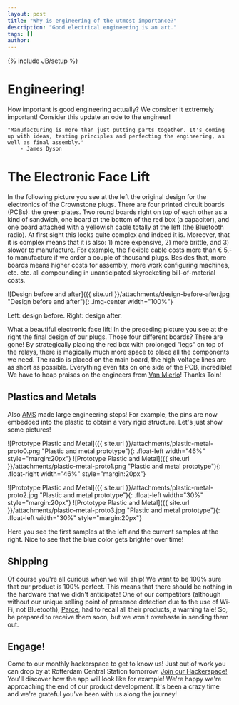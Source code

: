 ```yaml
---
layout: post
title: "Why is engineering of the utmost importance?"
description: "Good electrical engineering is an art."
tags: []
author: 
---
```

{% include JB/setup %}

# Engineering!
How important is good engineering actually? We consider it extremely important! Consider this update an ode to the engineer!

	"Manufacturing is more than just putting parts together. It's coming up with ideas, testing principles and perfecting the engineering, as well as final assembly." 
		- James Dyson

# The Electronic Face Lift

In the following picture you see at the left the original design for the electronics of the Crownstone plugs. There are four printed circuit boards (PCBs): the green plates. Two round boards right on top of each other as a kind of sandwich, one board at the bottom of the red box (a capacitor), and one board attached with a yellowish cable totally at the left (the Bluetooth radio). At first sight this looks quite complex and indeed it is. Moreover, that it is complex means that it is also: 1) more expensive, 2) more brittle, and 3) slower to manufacture. For example, the flexible cable costs more than € 5,- to manufacture if we order a couple of thousand plugs. Besides that, more boards means higher costs for assembly, more work configuring machines, etc. etc. all compounding in unanticipated skyrocketing bill-of-material costs.

![Design before and after]({{ site.url }}/attachments/design-before-after.jpg "Design before and after"){: .img-center width="100%"}

Left: design before. Right: design after.

What a beautiful electronic face lift! In the preceding picture you see at the right the final design of our plugs. Those four different boards? There are gone! By strategically placing the red box with prolonged "legs" on top of the relays, there is magically much more space to place all the components we need. The radio is placed on the main board, the high-voltage lines are as short as possible. Everything even fits on one side of the PCB, incredible! We have to heap praises on the engineers from [Van Mierlo](http://vanmierlo.com/)! Thanks Toin!

## Plastics and Metals

Also [AMS](http://www.ams-site.com/) made large engineering steps! For example, the pins are now embedded into the plastic to obtain a very rigid structure. Let's just show some pictures!

![Prototype Plastic and Metal]({{ site.url }}/attachments/plastic-metal-proto0.png "Plastic and metal prototype"){: .float-left width="46%" style="margin:20px"}
![Prototype Plastic and Metal]({{ site.url }}/attachments/plastic-metal-proto1.png "Plastic and metal prototype"){: .float-right width="46%" style="margin:20px"}

![Prototype Plastic and Metal]({{ site.url }}/attachments/plastic-metal-proto2.jpg "Plastic and metal prototype"){: .float-left width="30%" style="margin:20px"}
![Prototype Plastic and Metal]({{ site.url }}/attachments/plastic-metal-proto3.jpg "Plastic and metal prototype"){: .float-left width="30%" style="margin:20px"}

Here you see the first samples at the left and the current samples at the right. Nice to see that the blue color gets brighter over time!


## Shipping

Of course you're all curious when we will ship! We want to be 100% sure that our product is 100% perfect. This means that there should be nothing in the hardware that we didn't anticipate! One of our competitors (although without our unique selling point of presence detection due to the use of Wi-Fi, not Bluetooth), [Parce](http://www.parce.de/en/), had to recall all their products, a warning tale! So, be prepared to receive them soon, but we won't overhaste in sending them out.

## Engage!

Come to our monthly hackerspace to get to know us! Just out of work you can drop by at Rotterdam Central Station tomorrow. [Join our Hackerspace!](www.meetup.com/Smart-Home-Bluetooth-Hackerspace/) You'll discover how the app will look like for example! We're happy we're approaching the end of our product development. It's been a crazy time and we're grateful you've been with us along the journey!
 
   
